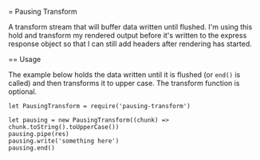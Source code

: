 = Pausing Transform

A transform stream that will buffer data written until flushed. I'm using this hold
and transform my rendered output before it's written to the express response object
so that I can still add headers after rendering has started.

== Usage

The example below holds the data written until it is flushed (or `end()` is called)
and then transforms it to upper case. The transform function is optional.

```
let PausingTransform = require('pausing-transform')

let pausing = new PausingTransform((chunk) => chunk.toString().toUpperCase())
pausing.pipe(res)
pausing.write('something here')
pausing.end()

```


